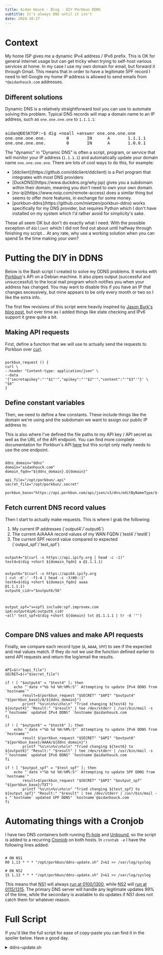 ```yaml
---
title: Aidan Houck - Blog - DIY Porkbun DDNS
subtitle: It's always DNS until it isn't
date: 2024-10-27
---
```


# Context
My home ISP gives me a dynamic IPv4 address / IPv6 prefix. This is OK for general internet usage but can get tricky when trying to self-host various services at home. In my case I use my own domain for email, but forward it through Gmail. This means that in order to have a legitimate SPF record I need to tell Google my home IP address is allowed to send emails from `*@aidanhouck.com` addresses. 

## Different solutions
Dynamic DNS is a relatively straightforward tool you can use to automate solving this problem. Typical DNS records will map a domain name to an IP address, such as `one.one.one.one` to `1.1.1.1`:
<pre><samp>
aidan@DESKTOP:~$ dig +noall +answer one.one.one.one
one.one.one.one.        0       IN      A       1.1.1.1
one.one.one.one.        0       IN      A       1.0.0.1
</samp></pre>

The "dynamic" in "Dynamic DNS" is often a script, program, or service that will monitor your IP address (`1.1.1.1`) and automatically update your domain name `one.one.one.one`. There are lots of cool ways to do this, for example:
<ul>
	<li>[ddclient](https://github.com/ddclient/ddclient) is a Perl program that integrates with most DNS providers</li>
	<li>[DuckDNS](https://www.duckdns.org/why.jsp) gives you a subdomain within their domain, meaning you don't need to own your own domain.</li>
	<li>[no-ip](https://www.noip.com/remote-access) does a similar thing but seems to offer more features, in exchange for some money.</li>
	<li>[porkbun-ddns](https://github.com/mietzen/porkbun-ddns) works specifically for my DNS provider, but requires Python which I don't have installed on my system which I'd rather avoid for simplicity's sake.
</ul>

These all seem OK but don't do exactly what I need. With the possible exception of `ddclient` which I did not find out about until halfway through finishing my script... At any rate, why use a working solution when you can spend 5x the time making your own? 

# Putting the DIY in DDNS
Below is the Bash script I created to solve my DDNS problems. It works with [Porkbun](https://porkbun.com/)'s API on a Debian machine. It also pipes output (successful and unsuccessful) to the local mail program which notifies you when your address has changed. You may want to disable this if you have an IP that changes excessively, but mine appears to be only every month or two so I like the extra info.

The first few revisions of this script were heavily inspired by [Jason Burk's blog post](https://grepjason.sh/2022/creating-my-own-dynamic-dns-using-porkbun-api), but over time as I added things like state checking and IPv6 support it grew quite a bit.

## Making API requests
First, define a function that we will use to actually send the requests to Porkbun over [curl](https://curl.se/).
<pre><code>
porkbun_request () {
curl \
--header "Content-type: application/json" \
--data '{"secretapikey":"'"$1"'","apikey":"'"$2"'","content":"'"$3"'"}' \
"$4"
}
</code></pre>

## Define constant variables
Then, we need to define a few constants. These include things like the domain we're using and the subdomain we want to assign our public IP address to. 

This is also where I've defined the file paths to my API key / API secret as well as the URL of the API endpoint. You can find more complete documentation for Porkbun's API [here](https://porkbun.com/api/json/v3/documentation) but this script only really needs to use the one endpoint.
<pre><code>
ddns_domain="ddns"
domain="aidanhouck.com"
domain_fqdn="${ddns_domain}.${domain}"

api_file="/opt/porkbun/.api"
secret_file="/opt/porkbun/.secret"

porkbun_base="https://api.porkbun.com/api/json/v3/dns/editByNameType/${domain}"
</code></pre>

## Fetch current DNS record values
Then I start to actually make requests. This is where I grab the following:
<ol>
	<li>My current IP addresses (`output4`/`output6`)</li>
	<li>The current A/AAAA record values of my WAN FQDN (`test4`/`test6`)</li>
	<li>The current SPF record value compared to expected (`output_spf`/`test_spf`)</li>
</ol>
<pre><code>
output4="$(curl -s https://api.ipify.org | head -c -1)"
test4=$(dig +short ${domain_fqdn} a @1.1.1.1)

output6="$(curl -s https://api64.ipify.org | cut -d':' -f1-4 | head -c -3)00::1"
test6=$(dig +short ${domain_fqdn} aaaa @1.1.1.1)
output6_cidr="$output6/56"

output_spf="v=spf1 include:spf.improvmx.com ip4:$output4 ip6:$output6_cidr ~all"
test_spf=$(dig +short ${domain} txt @1.1.1.1 | tr -d '"')
</code></pre>

## Compare DNS values and make API requests
Finally, we compare each record type (`A`, `AAAA`, `SPF`) to see if the expected and real values match. If they do not we use the function defined earlier to send API requests and return the log/email the results.
<pre><code>
API=$(<"$api_file")
SECRET=$(<"$secret_file")

if ! [ "$output4" = "$test4" ]; then
	echo "`date +"%b %d %H:%M%:S"` Attempting to update IPv4 DDNS from `hostname`"
        result=$(porkbun_request "$SECRET" "$API" "$output4" "${porkbun_base}/A/${ddns_domain}")
        printf "%s\n\n%s\n%s\n" "Tried changing ${test4} to ${output4}" "Result:" "$result" | tee /dev/stderr | /usr/bin/mail -s "`hostname` updated IPv4 DDNS" `hostname`@aidanhouck.com
fi

if ! [ "$output6" = "$test6" ]; then
	echo "`date +"%b %d %H:%M%:S"` Attempting to update IPv6 DDNS from `hostname`"
        result $(porkbun_request "$SECRET" "$API" "$output6" "${porkbun_base}/AAAA/${ddns_domain}")
        printf "%s\n\n%s\n%s\n" "Tried changing ${test6} to ${output6}" "Result:" "$result" | tee /dev/stderr | /usr/bin/mail -s "`hostname` updated IPv6 DDNS" `hostname`@aidanhouck.com
fi

if ! [ "$output_spf" = "$test_spf" ]; then
	echo "`date +"%b %d %H:%M%:S"` Attempting to update SPF DDNS from `hostname`"
        result=$(porkbun_request "$SECRET" "$API" "$output_spf" "${porkbun_base}/TXT")
        printf "%s\n\n%s\n%s\n" "Tried changing ${test_spf} to ${output_spf}" "Result:" "$result" | tee /dev/stderr | /usr/bin/mail -s "`hostname` updated SPF DDNS" `hostname`@aidanhouck.com
fi
</code></pre>

# Automating things with a Cronjob
I have two DNS containers both running [Pi-hole](https://pi-hole.net/) and [Unbound](https://www.unbound.org/), so the script is added to a recurring [Cronjob](https://en.wikipedia.org/wiki/Cron) on both hosts. In `crontab -e` I have the following lines added:
<pre><code>
# ON NS1
00 1,13 * * * "/opt/porkbun/ddns-update.sh" 2>&1 >> /var/log/syslog

# ON NS2
15 1,13 * * * "/opt/porkbun/ddns-update.sh" 2>&1 >> /var/log/syslog
</code></pre>

This means that <abbr title="Name Server 1">NS1</abbr> will always [run at 0100/1300](https://crontab.guru/#00_1,13_*_*_*), while <abbr title="Name Server 2">NS2</abbr> will [run at 0115/1315](https://crontab.guru/#15_1,13_*_*_*). The primary DNS server will handle any legitimate updates 99% of the time, while the secondary is available to do updates if NS1 does not catch them for whatever reason. 

# Full Script
If you'd like the full script for ease of copy-paste you can find it in the spoiler below. Have a good day.
<details>
	<summary>ddns-update.sh</summary>
	<pre><code>
#!/bin/bash

# A script to dynamically update porkbun DNS values with changing public IP address

# USAGE: porkbun_request SECRET API IP URL/TYPE/SUB
porkbun_request () {
curl \
--header "Content-type: application/json" \
--data '{"secretapikey":"'"$1"'","apikey":"'"$2"'","content":"'"$3"'"}' \
"$4"
}

# Declare vars
ddns_domain="ddns"
domain="aidanhouck.com"
domain_fqdn="${ddns_domain}.${domain}"

api_file="/opt/porkbun/.api"
secret_file="/opt/porkbun/.secret"

porkbun_base="https://api.porkbun.com/api/json/v3/dns/editByNameType/${domain}"

# Grab data
output4="$(curl -s https://api.ipify.org | head -c -1)"
test4=$(dig +short ${domain_fqdn} a @1.1.1.1)

output6="$(curl -s https://api64.ipify.org | cut -d':' -f1-4 | head -c -3)00::1"
test6=$(dig +short ${domain_fqdn} aaaa @1.1.1.1)
output6_cidr="$output6/56"

output_spf="v=spf1 include:spf.improvmx.com ip4:$output4 ip6:$output6_cidr ~all"
test_spf=$(dig +short ${domain} txt @1.1.1.1 | tr -d '"')

# Make sure requests complete
sleep 2s

# Read API keys from file
API=$(<"$api_file")
SECRET=$(<"$secret_file")

# Make requests if resource needs updated
if ! [ "$output4" = "$test4" ]; then
	echo "`date +"%b %d %H:%M%:S"` Attempting to update IPv4 DDNS from `hostname`"
        result=$(porkbun_request "$SECRET" "$API" "$output4" "${porkbun_base}/A/${ddns_domain}")
        printf "%s\n\n%s\n%s\n" "Tried changing ${test4} to ${output4}" "Result:" "$result" | tee /dev/stderr | /usr/bin/mail -s "`hostname` updated IPv4 DDNS" `hostname`@aidanhouck.com
fi

if ! [ "$output6" = "$test6" ]; then
	echo "`date +"%b %d %H:%M%:S"` Attempting to update IPv6 DDNS from `hostname`"
        result $(porkbun_request "$SECRET" "$API" "$output6" "${porkbun_base}/AAAA/${ddns_domain}")
        printf "%s\n\n%s\n%s\n" "Tried changing ${test6} to ${output6}" "Result:" "$result" | tee /dev/stderr | /usr/bin/mail -s "`hostname` updated IPv6 DDNS" `hostname`@aidanhouck.com
fi

if ! [ "$output_spf" = "$test_spf" ]; then
	echo "`date +"%b %d %H:%M%:S"` Attempting to update SPF DDNS from `hostname`"
        result=$(porkbun_request "$SECRET" "$API" "$output_spf" "${porkbun_base}/TXT")
        printf "%s\n\n%s\n%s\n" "Tried changing ${test_spf} to ${output_spf}" "Result:" "$result" | tee /dev/stderr | /usr/bin/mail -s "`hostname` updated SPF DDNS" `hostname`@aidanhouck.com
fi
	</code></pre>
</details>